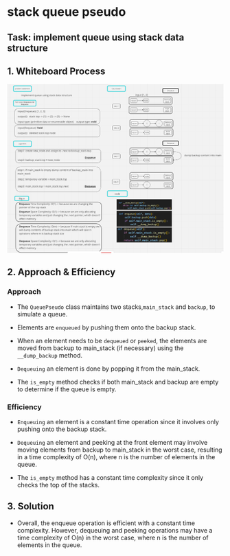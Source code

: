 # stack queue pseudo

## Task: implement queue using stack data structure

## 1. Whiteboard Process

![image](./assets/whiteboard.png)

## 2. Approach & Efficiency

### Approach

* The ```QueuePseudo``` class maintains two stacks,```main_stack``` and ```backup```, to simulate a queue.

* Elements are ```enqueued``` by pushing them onto the backup stack.

* When an element needs to be ```dequeued``` or ```peeked```, the elements are moved from backup to main_stack (if necessary) using the ```__dump_backup``` method.

* ```Dequeuing``` an element is done by popping it from the main_stack.

* The ```is_empty``` method checks if both main_stack and backup are empty to determine if the queue is empty.

### Efficiency

* ```Enqueuing``` an element is a constant time operation since it involves only pushing onto the backup stack.

* ```Dequeuing``` an element and peeking at the front element may involve moving elements from backup to main_stack in the worst case, resulting in a time complexity of O(n), where n is the number of elements in the queue.

* The ```is_empty``` method has a constant time complexity since it only checks the top of the stacks.

## 3. Solution

* Overall, the enqueue operation is efficient with a constant time complexity. However, dequeuing and peeking operations may have a time complexity of O(n) in the worst case, where n is the number of elements in the queue.
